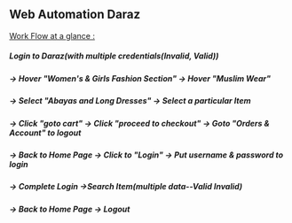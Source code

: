 ## Web Automation Daraz
<u>Work Flow at a glance : </u>

##### Login to Daraz(with multiple credentials(Invalid, Valid)) 
##### -> Hover "Women's & Girls Fashion Section" -> Hover "Muslim Wear" 
##### -> Select "Abayas and Long Dresses" -> Select a particular Item 
##### -> Click "goto cart" -> Click "proceed to checkout" -> Goto "Orders & Account" to logout
##### -> Back to Home Page -> Click to "Login" -> Put username & password to login 
##### -> Complete Login ->Search Item(multiple data--Valid Invalid)
##### -> Back to Home Page -> Logout
